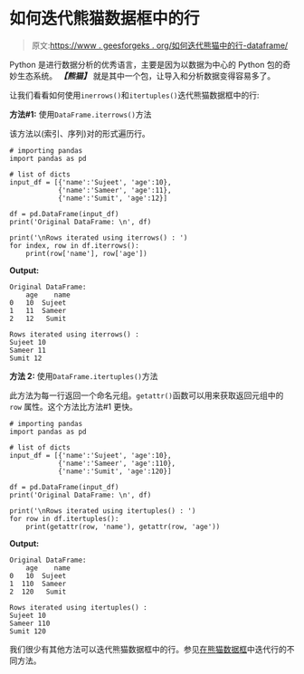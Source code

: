 # 如何迭代熊猫数据框中的行

> 原文:[https://www . geesforgeks . org/如何迭代熊猫中的行-dataframe/](https://www.geeksforgeeks.org/how-to-iterate-over-rows-in-pandas-dataframe/)

Python 是进行数据分析的优秀语言，主要是因为以数据为中心的 Python 包的奇妙生态系统。 ***【熊猫】*** 就是其中一个包，让导入和分析数据变得容易多了。

让我们看看如何使用`inerrows()`和`itertuples()`迭代熊猫数据框中的行:

**方法#1:** 使用`DataFrame.iterrows()`方法

该方法以(索引、序列)对的形式遍历行。

```
# importing pandas
import pandas as pd

# list of dicts
input_df = [{'name':'Sujeet', 'age':10},
            {'name':'Sameer', 'age':11},
            {'name':'Sumit', 'age':12}]

df = pd.DataFrame(input_df)
print('Original DataFrame: \n', df)

print('\nRows iterated using iterrows() : ')
for index, row in df.iterrows():
    print(row['name'], row['age'])
```

**Output:**

```
Original DataFrame: 
    age    name
0   10  Sujeet
1   11  Sameer
2   12   Sumit

Rows iterated using iterrows() : 
Sujeet 10
Sameer 11
Sumit 12

```

**方法 2:** 使用`DataFrame.itertuples()`方法

此方法为每一行返回一个命名元组。`getattr()`函数可以用来获取返回元组中的`row` 属性。这个方法比方法#1 更快。

```
# importing pandas
import pandas as pd

# list of dicts
input_df = [{'name':'Sujeet', 'age':10},
            {'name':'Sameer', 'age':110},
            {'name':'Sumit', 'age':120}]

df = pd.DataFrame(input_df)
print('Original DataFrame: \n', df)

print('\nRows iterated using itertuples() : ')
for row in df.itertuples():
    print(getattr(row, 'name'), getattr(row, 'age'))
```

**Output:**

```
Original DataFrame: 
    age    name
0   10  Sujeet
1  110  Sameer
2  120   Sumit

Rows iterated using itertuples() : 
Sujeet 10
Sameer 110
Sumit 120

```

我们很少有其他方法可以迭代熊猫数据框中的行。参见[在熊猫数据框](https://www.geeksforgeeks.org/different-ways-to-iterate-over-rows-in-pandas-dataframe/)中迭代行的不同方法。